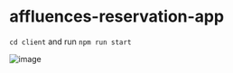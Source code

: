 # affluences-reservation-app

 `cd client` and run `npm run start`

![image](https://user-images.githubusercontent.com/77380159/234037198-f44fcd73-fb77-4ac8-9b41-5de9f43e3eae.png)
